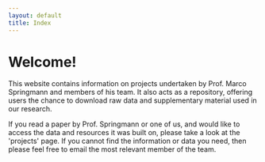 ```yaml
---
layout: default
title: Index
---
```


# Welcome!
This website contains information on projects undertaken by Prof. Marco Springmann and members of his team. It also acts as a repository,
offering users the chance to download raw data and supplementary material used in our research.

If you read a paper by Prof. Springmann or one of us, and would like to access the data and resources it was built on, please take a look at 
the 'projects' page. If you cannot find the information or data you need, then please feel free to email the most relevant member of the team.


